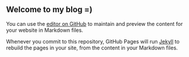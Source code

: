 ## Welcome to my blog =)

You can use the [editor on GitHub](https://github.com/bminossi/zerocool.io/edit/gh-pages/index.md) to maintain and preview the content for your website in Markdown files.

Whenever you commit to this repository, GitHub Pages will run [Jekyll](https://jekyllrb.com/) to rebuild the pages in your site, from the content in your Markdown files.

